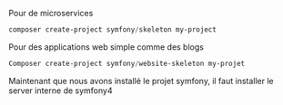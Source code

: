 ﻿Pour de microservices
```powershell
composer create-project symfony/skeleton my-project
```

Pour des applications web simple comme des blogs
```powershell
Composer create-project symfony/website-skeleton my-projet
```

Maintenant que nous avons installé le projet symfony, il faut installer le server interne de symfony4
